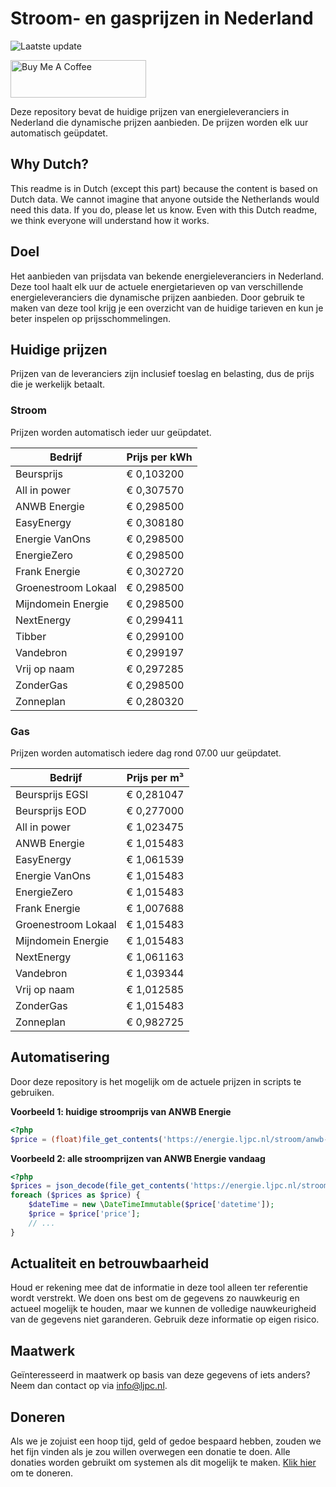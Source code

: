 # Stroom- en gasprijzen in Nederland

![Laatste update](https://img.shields.io/badge/laatste%20update-2023--05--23%2021%3A00%20CET-brightgreen)

<a href="https://www.buymeacoffee.com/Lars-" target="_blank"><img src="https://cdn.buymeacoffee.com/buttons/v2/default-orange.png" alt="Buy Me A Coffee" height="60" style="height: 60px !important;width: 217px !important;" ></a>

Deze repository bevat de huidige prijzen van energieleveranciers in Nederland die dynamische prijzen aanbieden. De prijzen worden elk uur automatisch geüpdatet.

## Why Dutch?

This readme is in Dutch (except this part) because the content is based on Dutch data. We cannot imagine that anyone outside the Netherlands would need this data. If you do, please let us know. Even with this Dutch readme, we think
everyone will understand how it works.

## Doel

Het aanbieden van prijsdata van bekende energieleveranciers in Nederland. Deze tool haalt elk uur de actuele energietarieven op van verschillende energieleveranciers die dynamische prijzen aanbieden. Door gebruik te maken van deze tool
krijg je een overzicht van de huidige tarieven en kun je beter inspelen op prijsschommelingen.

## Huidige prijzen

Prijzen van de leveranciers zijn inclusief toeslag en belasting, dus de prijs die je werkelijk betaalt.

### Stroom

Prijzen worden automatisch ieder uur geüpdatet.

 Bedrijf | Prijs per kWh 
---------|---------------
Beursprijs | € 0,103200
All in power | € 0,307570
ANWB Energie | € 0,298500
EasyEnergy | € 0,308180
Energie VanOns | € 0,298500
EnergieZero | € 0,298500
Frank Energie | € 0,302720
Groenestroom Lokaal | € 0,298500
Mijndomein Energie | € 0,298500
NextEnergy | € 0,299411
Tibber | € 0,299100
Vandebron | € 0,299197
Vrij op naam | € 0,297285
ZonderGas | € 0,298500
Zonneplan | € 0,280320


### Gas

Prijzen worden automatisch iedere dag rond 07.00 uur geüpdatet.

 Bedrijf | Prijs per m³ 
---------|--------------
Beursprijs EGSI | € 0,281047
Beursprijs EOD | € 0,277000
All in power | € 1,023475
ANWB Energie | € 1,015483
EasyEnergy | € 1,061539
Energie VanOns | € 1,015483
EnergieZero | € 1,015483
Frank Energie | € 1,007688
Groenestroom Lokaal | € 1,015483
Mijndomein Energie | € 1,015483
NextEnergy | € 1,061163
Vandebron | € 1,039344
Vrij op naam | € 1,012585
ZonderGas | € 1,015483
Zonneplan | € 0,982725


## Automatisering

Door deze repository is het mogelijk om de actuele prijzen in scripts te gebruiken.

**Voorbeeld 1: huidige stroomprijs van ANWB Energie**

```php
<?php
$price = (float)file_get_contents('https://energie.ljpc.nl/stroom/anwb-energie-nu.txt');

```

**Voorbeeld 2: alle stroomprijzen van ANWB Energie vandaag**

```php
<?php
$prices = json_decode(file_get_contents('https://energie.ljpc.nl/stroom/all-in-power-vandaag.json'),true);
foreach ($prices as $price) {
    $dateTime = new \DateTimeImmutable($price['datetime']);
    $price = $price['price'];
    // ...
}
```

## Actualiteit en betrouwbaarheid

Houd er rekening mee dat de informatie in deze tool alleen ter referentie wordt verstrekt. We doen ons best om de gegevens zo nauwkeurig en actueel mogelijk te houden, maar we kunnen de volledige nauwkeurigheid van de gegevens niet
garanderen. Gebruik deze informatie op eigen risico.

## Maatwerk

Geïnteresseerd in maatwerk op basis van deze gegevens of iets anders? Neem dan contact op
via [info@ljpc.nl](mailto:info@ljpc.nl?subject=Energie%20prijzen).

## Doneren

Als we je zojuist een hoop tijd, geld of gedoe bespaard hebben, zouden we het fijn vinden als je zou willen overwegen een
donatie te doen. Alle donaties worden gebruikt om systemen als dit mogelijk te
maken. [Klik hier](https://www.buymeacoffee.com/Lars-) om te doneren.
